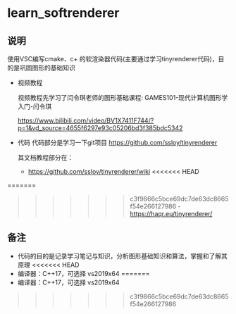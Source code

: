 # learn_softrenderer

## 说明
使用VSC编写cmake、c+ 的软渲染器代码(主要通过学习tinyrenderer代码)，目的是巩固图形的基础知识

- 视频教程
  
  视频教程先学习了闫令琪老师的图形基础课程: GAMES101-现代计算机图形学入门-闫令琪

  https://www.bilibili.com/video/BV1X7411F744/?p=1&vd_source=4655f6297e93c05206bd3f385bdc5342

- 代码
代码部分是学习一下git项目
  https://github.com/ssloy/tinyrenderer

  其文档教程部分在：
    - https://github.com/ssloy/tinyrenderer/wiki
<<<<<<< HEAD

=======
  
>>>>>>> c3f9866c5bce69dc7de63dc8665f54e266127986
    - https://haqr.eu/tinyrenderer/

## 备注
- 代码的目的是记录学习笔记与知识，分析图形基础知识和算法，掌握和了解其原理
<<<<<<< HEAD
- 编译器：C++17，可选择 vs2019x64
=======
- 编译器：C++17，可选择 vs2019x64
>>>>>>> c3f9866c5bce69dc7de63dc8665f54e266127986
